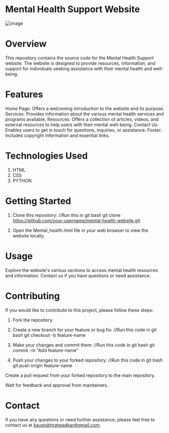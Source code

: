 # Mental Health Support Website
![image](https://github.com/Kaustubhratwadkar/Mental_Health_Website_SIH/assets/134191726/a3b6c73f-9100-44fb-a3b3-b00074e29e77)

# Overview
This repository contains the source code for the Mental Health Support website. The website is designed to provide resources, information, and support for individuals seeking assistance with their mental health and well-being.

# Features
Home Page: Offers a welcoming introduction to the website and its purpose.
Services: Provides information about the various mental health services and programs available.
Resources: Offers a collection of articles, videos, and external resources to help users with their mental well-being.
Contact Us: Enables users to get in touch for questions, inquiries, or assistance.
Footer: Includes copyright information and essential links.

# Technologies Used
1. HTML
2. CSS
3. PYTHON

# Getting Started

1. Clone this repository:
//Run this in git bash
git clone https://github.com/your-username/mental-health-website.git

2. Open the Mental_health.html file in your web browser to view the website locally.

# Usage
Explore the website's various sections to access mental health resources and information.
Contact us if you have questions or need assistance.

# Contributing
If you would like to contribute to this project, please follow these steps:

1. Fork the repository.
2. Create a new branch for your feature or bug fix:
 //Run this code in git bash
git checkout -b feature-name

3. Make your changes and commit them:
 //Run this code in git bash
git commit -m "Add feature-name"

4. Push your changes to your forked repository:
 //Run this code in git bash
git push origin feature-name

Create a pull request from your forked repository to the main repository.

Wait for feedback and approval from maintainers.

# Contact
If you have any questions or need further assistance, please feel free to contact us at kaustubhratwadkar@gmail.com.
    


